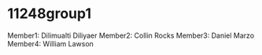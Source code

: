 # 11248group1

Member1: Dilimualti Diliyaer
Member2: Collin Rocks
Member3: Daniel Marzo
Member4: William Lawson
